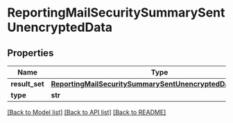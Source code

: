 # ReportingMailSecuritySummarySentUnencryptedData

## Properties
Name | Type | Description | Notes
------------ | ------------- | ------------- | -------------
**result_set** | [**ReportingMailSecuritySummarySentUnencryptedDataResultSet**](ReportingMailSecuritySummarySentUnencryptedDataResultSet.md) |  | [optional] 
**type** | **str** |  | [optional] 

[[Back to Model list]](../README.md#documentation-for-models) [[Back to API list]](../README.md#documentation-for-api-endpoints) [[Back to README]](../README.md)

